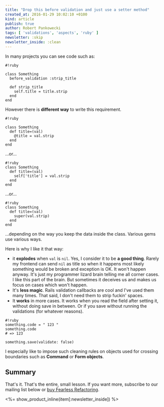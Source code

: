 ```yaml
---
title: "Drop this before validation and just use a setter method"
created_at: 2016-01-29 10:02:10 +0100
kind: article
publish: true
author: Robert Pankowecki
tags: [ 'validations', 'aspects', 'ruby' ]
newsletter: :skip
newsletter_inside: :clean
---
```


In many projects you can see code such as:

```
#!ruby

class Something
  before_validation :strip_title

  def strip_title
    self.title = title.strip
  end
end
```

However there is **different way** to write this requirement.

<!-- more -->

```
#!ruby

class Something
  def title=(val)
    @title = val.strip
  end
end
```

...or...

```
#!ruby
class Something
  def title=(val)
    self['title'] = val.strip
  end
end
```

...or...

```
#!ruby
class Something
  def title=(val)
    super(val.strip)
  end
end
```

...depending on the way you keep the data inside the class. Various gems use various ways.

Here is why I like it that way:

* it **explodes** when `val` is `nil`. Yes, I consider it to be **a good thing**. Rarely my frontend can send `nil` as title
so when it happens most likely something would be broken and exception is OK. It won't happen anyway. It's just my
programmer lizard brain telling me all corner cases. I like this part of the brain. But sometimes it deceives us and
makes us focus on cases which won't happen.
* It's **less magic**. Rails validation callbacks are cool and I've used them many times. That said, I don't need them to
strip fuckin' spaces.
* It **works** in more cases. It works when you read the field after setting it, without doing save in between. Or if you
save without running the validations (for whatever reasons).

```
#!ruby
something.code = " 123 "
something.code
# => 123

something.save(validate: false)
```

I especially like to impose such cleaning rules on objects used for crossing boundaries such as **Command** or **Form objects**.

## Summary

That's it. That's the entire, small lesson. If you want more, subscribe to our mailing list below or [buy Fearless Refactoring](http://rails-refactoring.com).

<%= show_product_inline(item[:newsletter_inside]) %>
